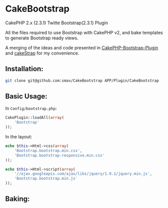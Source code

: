 CakeBootstrap
=============

CakePHP 2.x (2.3.1) Twitte Bootstrap(2.3.1) Plugin

All the files required to use Bootstrap with CakePHP v2, and bake templates to
generate Bootstrap ready views.

A merging of the ideas and code presented in
[CakePHP-Bootstrap-Plugin](https://github.com/chronon/CakePHP-Bootstrap-Plugin)
and [cakeStrap](https://github.com/Rhym/cakeStrap) for my convenience.

Installation:
-------------

```sh
git clone git@github.com:smav/CakeBootstrap APP/Plugin/CakeBootstrap
```

Basic Usage:
-----

In `Config/bootstrap.php`:

```php
CakePlugin::loadAll(array(
	'Bootstrap'
));
```

In the layout:

```php
echo $this->Html->css(array(
	'Bootstrap.bootstrap.min.css',
	'Bootstrap.bootstrap-responsive.min.css'
));
```

```php
echo $this->Html->script(array(
	'//ajax.googleapis.com/ajax/libs/jquery/1.9.1/jquery.min.js',
	'Bootstrap.bootstrap.min.js'
));
```

Baking:
-----

